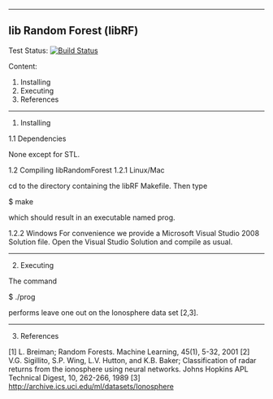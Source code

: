 ------------------------------------------------------
lib Random Forest (libRF)
------------------------------------------------------
Test Status:
[![Build Status](https://magnum.travis-ci.com/Sumukh/ParallelRF.svg?token=NdwRmsyfoFUF1zEjsQkw&branch=master)](https://magnum.travis-ci.com/Sumukh/ParallelRF)

Content:

1. Installing
2. Executing
3. References

------------------------------------------------------

1. Installing

1.1 Dependencies

None except for STL.

1.2 Compiling libRandomForest
1.2.1 Linux/Mac

cd to the directory containing the libRF Makefile. Then type

$ make

which should result in an executable named prog.

1.2.2 Windows
For convenience we provide a Microsoft Visual Studio 2008 Solution file. Open the Visual Studio Solution and compile as usual.

------------------------------------------------------
2. Executing

The command

$ ./prog

performs leave one out on the Ionosphere data set [2,3]. 


------------------------------------------------------
3. References

[1] L. Breiman; Random Forests. Machine Learning, 45(1), 5-32, 2001
[2] V.G. Sigillito, S.P. Wing, L.V. Hutton, and K.B. Baker; Classification of radar returns from the ionosphere using neural networks. Johns Hopkins APL Technical Digest, 10, 262-266, 1989
[3] http://archive.ics.uci.edu/ml/datasets/Ionosphere
